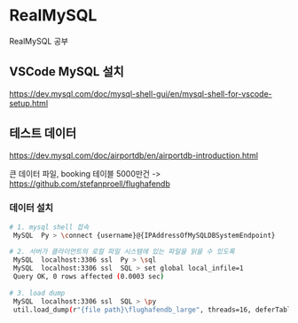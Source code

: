 # RealMySQL
RealMySQL 공부

## VSCode MySQL 설치
https://dev.mysql.com/doc/mysql-shell-gui/en/mysql-shell-for-vscode-setup.html

## 테스트 데이터
https://dev.mysql.com/doc/airportdb/en/airportdb-introduction.html

큰 데이터 파일, booking 테이블 5000만건 -> 
https://github.com/stefanproell/flughafendb


### 데이터 설치
``` bash
# 1. mysql shell 접속
 MySQL  Py > \connect {username}@{IPAddressOfMySQLDBSystemEndpoint}
 
# 2. 서버가 클라이언트의 로컬 파일 시스템에 있는 파일을 읽을 수 있도록
 MySQL  localhost:3306 ssl  Py > \sql
 MySQL  localhost:3306 ssl  SQL > set global local_infile=1
 Query OK, 0 rows affected (0.0003 sec)
 
# 3. load dump
 MySQL  localhost:3306 ssl  SQL > \py
 util.load_dump(r"{file path}\flughafendb_large", threads=16, deferTableIndexes="all", ignoreVersion=True)
```
